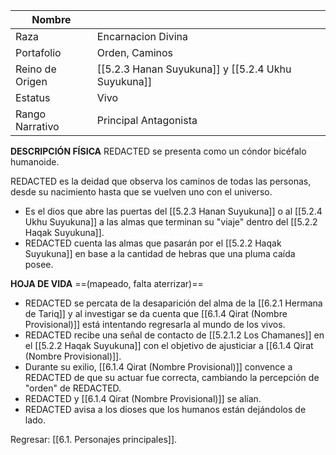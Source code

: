 
| Nombre          |                                                    |
| --------------- | -------------------------------------------------- |
| Raza            | Encarnacion Divina                                 |
| Portafolio      | Orden, Caminos                                     |
| Reino de Origen | [[5.2.3 Hanan Suyukuna]] y [[5.2.4 Ukhu Suyukuna]] |
| Estatus         | Vivo                                               |
| Rango Narrativo | Principal Antagonista                              |
**DESCRIPCIÓN FÍSICA**
REDACTED se presenta como un cóndor bicéfalo humanoide.

REDACTED es la deidad que observa los caminos de todas las personas, desde su nacimiento hasta que se vuelven uno con el universo.
- Es el dios que abre las puertas del [[5.2.3 Hanan Suyukuna]] o al [[5.2.4 Ukhu Suyukuna]] a las almas que terminan su "viaje" dentro del [[5.2.2 Haqak Suyukuna]].
- REDACTED cuenta las almas que pasarán por el [[5.2.2 Haqak Suyukuna]] en base a la cantidad de hebras que una pluma caída posee.

**HOJA DE VIDA** ==(mapeado, falta aterrizar)==
- REDACTED se percata de la desaparición del alma de la [[6.2.1 Hermana de Tariq]] y al investigar se da cuenta que [[6.1.4 Qirat (Nombre Provisional)]] está intentando regresarla al mundo de los vivos.
- REDACTED recibe una señal de contacto de [[5.2.1.2 Los Chamanes]] en el [[5.2.2 Haqak Suyukuna]] con el objetivo de ajusticiar a [[6.1.4 Qirat (Nombre Provisional)]].
- Durante su exilio, [[6.1.4 Qirat (Nombre Provisional)]] convence a REDACTED de que su actuar fue correcta, cambiando la percepción de "orden" de REDACTED.
- REDACTED y [[6.1.4 Qirat (Nombre Provisional)]] se alían.
- REDACTED avisa a los dioses que los humanos están dejándolos de lado.


Regresar: [[6.1. Personajes principales]].